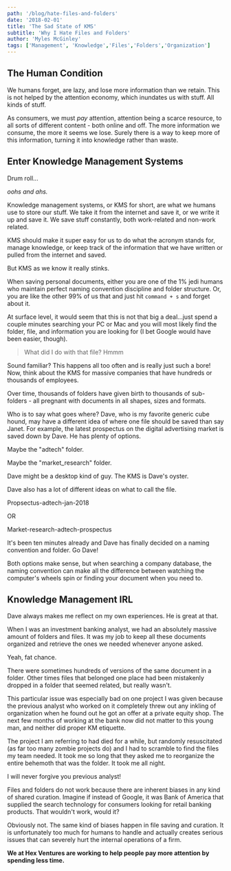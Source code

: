 ```yaml
---
path: '/blog/hate-files-and-folders'
date: '2018-02-01'
title: 'The Sad State of KMS'
subtitle: 'Why I Hate Files and Folders'
author: 'Myles McGinley'
tags: ['Management', 'Knowledge','Files','Folders','Organization']
---
```


## The Human Condition

We humans forget, are lazy, and lose more information than we retain. This is not helped by the attention economy, which inundates us with stuff. All kinds of stuff. 

As consumers, we must *pay* attention, attention being a scarce resource, to all sorts of different content - both online and off. The more information we consume, the more it seems we lose. Surely there is a way to keep more of this information, turning it into knowledge rather than waste.

## Enter Knowledge Management Systems

Drum roll...

*oohs and ahs.*

Knowledge management systems, or KMS for short, are what we humans use to store our stuff. We take it from the internet and save it, or we write it up and save it. We save stuff constantly, both work-related and non-work related. 

KMS should make it super easy for us to do what the acronym stands for, manage knowledge, or keep track of the information that we have written or pulled from the internet and saved.

But KMS as we know it really stinks.

When saving personal documents, either you are one of the 1% jedi humans who maintain perfect naming convention discipline and folder structure. Or, you are like the other 99% of us that and just hit `command + s` and forget about it. 
 
At surface level, it would seem that this is not that big a deal...just spend a couple minutes searching your PC or Mac and you will most likely find the folder, file, and information you are looking for (I bet Google would have been easier, though). 

> What did I do with that file? Hmmm

Sound familiar? This happens all too often and is really just such a bore! Now, think about the KMS for massive companies that have hundreds or thousands of employees. 

Over time, thousands of folders have given birth to thousands of sub-folders - all pregnant with documents in all shapes, sizes and formats. 

Who is to say what goes where? Dave, who is my favorite generic cube hound, may have a different idea of where one file should be saved than say Janet. For example, the latest prospectus on the digital advertising market is saved down by Dave. He has plenty of options. 

Maybe the "adtech" folder.

Maybe the "market_research" folder.

Dave might be a desktop kind of guy. The KMS is Dave's oyster.

Dave also has a lot of different ideas on what to call the file. 

Propsectus-adtech-jan-2018

OR

Market-research-adtech-prospectus

It's been ten minutes already and Dave has finally decided on a naming convention and folder. Go Dave!

Both options make sense, but when searching a company database, the naming convention can make all the difference between watching the computer's wheels spin or finding your document when you need to.

## Knowledge Management IRL

Dave always makes me reflect on my own experiences. He is great at that. 

When I was an investment banking analyst, we had an absolutely massive amount of folders and files. It was my job to keep all these documents organized and retrieve the ones we needed whenever anyone asked. 

Yeah, fat chance.

There were sometimes hundreds of versions of the same document in a folder. Other times files that belonged one place had been mistakenly dropped in a folder that seemed related, but really wasn't. 

This particular issue was especially bad on one project I was given because the previous analyst who worked on it completely threw out any inkling of organization when he found out he got an offer at a private equity shop. The next few months of working at the bank now did not matter to this young man, and neither did proper KM etiquette. 

The project I am referring to had died for a while, but randomly resuscitated (as far too many zombie projects do) and I had to scramble to find the files my team needed. It took me so long that they asked me to reorganize the entire behemoth that was the folder. It took me all night. 

I will never forgive you previous analyst!  

Files and folders do not work because there are inherent biases in any kind of shared curation. Imagine if instead of Google, it was Bank of America that supplied the search technology for consumers looking for retail banking products. That wouldn't work, would it?

Obviously not. The same kind of biases happen in file saving and curation. It is unfortunately too much for humans to handle and actually creates serious issues that can severely hurt the internal operations of a firm.

**We at Hex Ventures are working to help people pay more attention by spending less time.**